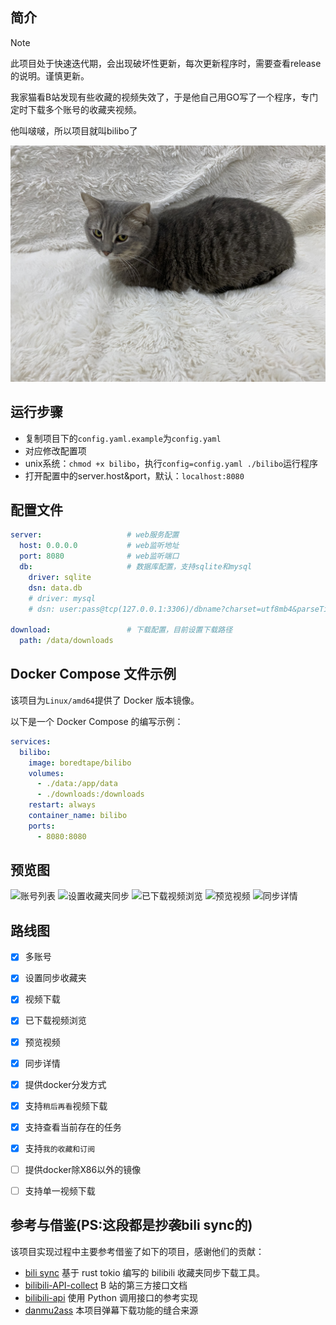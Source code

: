 ## 简介
> [!NOTE]
> 此项目处于快速迭代期，会出现破坏性更新，每次更新程序时，需要查看release的说明。谨慎更新。

我家猫看B站发现有些收藏的视频失效了，于是他自己用GO写了一个程序，专门定时下载多个账号的收藏夹视频。

他叫啵啵，所以项目就叫bilibo了

![bobo](./.assets/bobo.JPG)

## 运行步骤
- 复制项目下的`config.yaml.example`为`config.yaml`
- 对应修改配置项
- unix系统：`chmod +x bilibo`，执行`config=config.yaml ./bilibo`运行程序
- 打开配置中的server.host&port，默认：`localhost:8080`

## 配置文件
```yaml
server:                   # web服务配置
  host: 0.0.0.0           # web监听地址
  port: 8080              # web监听端口
  db:                     # 数据库配置，支持sqlite和mysql
    driver: sqlite
    dsn: data.db
    # driver: mysql
    # dsn: user:pass@tcp(127.0.0.1:3306)/dbname?charset=utf8mb4&parseTime=True&loc=Local

download:                 # 下载配置，目前设置下载路径
  path: /data/downloads
```

## Docker Compose 文件示例
该项目为`Linux/amd64`提供了 Docker 版本镜像。

以下是一个 Docker Compose 的编写示例：
```yaml
services:
  bilibo:
    image: boredtape/bilibo
    volumes:
      - ./data:/app/data
      - ./downloads:/downloads
    restart: always
    container_name: bilibo
    ports:
      - 8080:8080
````

## 预览图
![账号列表](./.assets/1.png)
![设置收藏夹同步](./.assets/2.png)
![已下载视频浏览](./.assets/3.png)
![预览视频](./.assets/4.png)
![同步详情](./.assets/5.png)


## 路线图
- [x] 多账号
- [x] 设置同步收藏夹
- [x] 视频下载
- [x] 已下载视频浏览
- [x] 预览视频
- [x] 同步详情
- [x] 提供docker分发方式
- [x] 支持`稍后再看`视频下载
- [x] 支持查看当前存在的任务
- [x] 支持`我的收藏和订阅`
- [ ] 提供docker除X86以外的镜像
- [ ] 支持单一视频下载


## 参考与借鉴(PS:这段都是抄袭bili sync的)

该项目实现过程中主要参考借鉴了如下的项目，感谢他们的贡献：

+ [bili sync](https://github.com/amtoaer/bili-sync) 基于 rust tokio 编写的 bilibili 收藏夹同步下载工具。
+ [bilibili-API-collect](https://github.com/SocialSisterYi/bilibili-API-collect) B 站的第三方接口文档
+ [bilibili-api](https://github.com/Nemo2011/bilibili-api) 使用 Python 调用接口的参考实现
+ [danmu2ass](https://github.com/gwy15/danmu2ass) 本项目弹幕下载功能的缝合来源